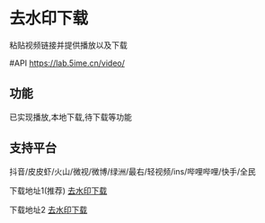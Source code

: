 

# 去水印下载

粘贴视频链接并提供播放以及下载

#API
https://lab.5ime.cn/video/


## 功能

已实现播放,本地下载,待下载等功能

## 支持平台

抖音/皮皮虾/火山/微视/微博/绿洲/最右/轻视频/ins/哔哩哔哩/快手/全民


下载地址1(推荐) [去水印下载](https://github.wuyanzheshui.workers.dev/liuchuancong/parse_video/releases/download/1.0.3/app-release.apk "下载地址1")

下载地址2 [去水印下载](https://download.fastgit.org/liuchuancong/parse_video/releases/download/1.0.3/app-release.apk "下载地址2")
